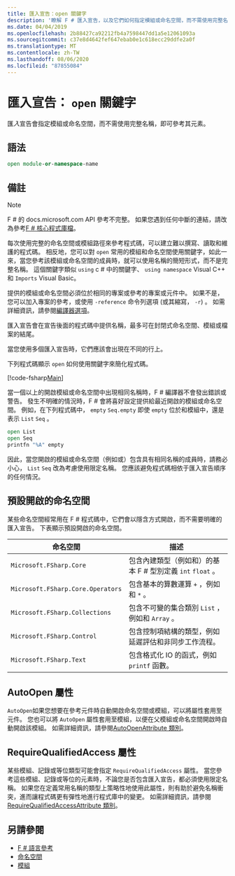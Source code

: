 ```yaml
---
title: 匯入宣告：open 關鍵字
description: '瞭解 F # 匯入宣告，以及它們如何指定模組或命名空間，而不需使用完整名稱，即可參考其元素。'
ms.date: 04/04/2019
ms.openlocfilehash: 2b88427ca92212fb4a7598447dd1a5e12061093a
ms.sourcegitcommit: c37e8d4642fef647ebab0e1c618ecc29ddfe2a0f
ms.translationtype: MT
ms.contentlocale: zh-TW
ms.lasthandoff: 08/06/2020
ms.locfileid: "87855084"
---
```

# <a name="import-declarations-the-open-keyword"></a>匯入宣告： `open` 關鍵字

匯*入*宣告會指定模組或命名空間，而不需使用完整名稱，即可參考其元素。

## <a name="syntax"></a>語法

```fsharp
open module-or-namespace-name
```

## <a name="remarks"></a>備註

> [!NOTE]
> F # 的 docs.microsoft.com API 參考不完整。 如果您遇到任何中斷的連結，請改為參考[F # 核心程式庫檔](https://fsharp.github.io/fsharp-core-docs/)。

每次使用完整的命名空間或模組路徑來參考程式碼，可以建立難以撰寫、讀取和維護的程式碼。 相反地，您可以對 `open` 常用的模組和命名空間使用關鍵字，如此一來，當您參考該模組或命名空間的成員時，就可以使用名稱的簡短形式，而不是完整名稱。 這個關鍵字類似 `using` c # 中的關鍵字、 `using namespace` Visual C++ 和 `Imports` Visual Basic。

提供的模組或命名空間必須位於相同的專案或參考的專案或元件中。 如果不是，您可以加入專案的參考，或使用 `-reference` 命令列選項 (或其縮寫， `-r`) 。 如需詳細資訊，請參閱[編譯器選項](compiler-options.md)。

匯入宣告會在宣告後面的程式碼中提供名稱，最多可在封閉式命名空間、模組或檔案的結尾。

當您使用多個匯入宣告時，它們應該會出現在不同的行上。

下列程式碼顯示 `open` 如何使用關鍵字來簡化程式碼。

[!code-fsharp[Main](~/samples/snippets/fsharp/lang-ref-2/snippet6801.fs)]

當一個以上的開啟模組或命名空間中出現相同名稱時，F # 編譯器不會發出錯誤或警告。 發生不明確的情況時，F # 會將喜好設定提供給最近開啟的模組或命名空間。 例如，在下列程式碼中， `empty` `Seq.empty` 即使 `empty` 位於和模組中，還是表示 `List` `Seq` 。

```fsharp
open List
open Seq
printfn "%A" empty
```

因此，當您開啟的模組或命名空間（例如或）包含具有相同名稱的成員時，請務必小心， `List` `Seq` 改為考慮使用限定名稱。 您應該避免程式碼相依于匯入宣告順序的任何情況。

## <a name="namespaces-that-are-open-by-default"></a>預設開啟的命名空間

某些命名空間經常用在 F # 程式碼中，它們會以隱含方式開啟，而不需要明確的匯入宣告。 下表顯示預設開啟的命名空間。

|命名空間|描述|
|---------|-----------|
|`Microsoft.FSharp.Core`|包含內建類型（例如和）的基本 F # 型別定義 `int` `float` 。|
|`Microsoft.FSharp.Core.Operators`|包含基本的算數運算 `+` ，例如和 `*` 。|
|`Microsoft.FSharp.Collections`|包含不可變的集合類別 `List` ，例如和 `Array` 。|
|`Microsoft.FSharp.Control`|包含控制項結構的類型，例如延遲評估和非同步工作流程。|
|`Microsoft.FSharp.Text`|包含格式化 IO 的函式，例如 `printf` 函數。|

## <a name="autoopen-attribute"></a>AutoOpen 屬性

`AutoOpen`如果您想要在參考元件時自動開啟命名空間或模組，可以將屬性套用至元件。 您也可以將 `AutoOpen` 屬性套用至模組，以便在父模組或命名空間開啟時自動開啟該模組。 如需詳細資訊，請參閱[AutoOpenAttribute 類別](https://msdn.microsoft.com/visualfsharpdocs/conceptual/core.autoopenattribute-class-%5bfsharp%5d)。

## <a name="requirequalifiedaccess-attribute"></a>RequireQualifiedAccess 屬性

某些模組、記錄或等位類型可能會指定 `RequireQualifiedAccess` 屬性。 當您參考這些模組、記錄或等位的元素時，不論您是否包含匯入宣告，都必須使用限定名稱。 如果您在定義常用名稱的類型上策略性地使用此屬性，則有助於避免名稱衝突，進而讓程式碼更有彈性地進行程式庫中的變更。 如需詳細資訊，請參閱[RequireQualifiedAccessAttribute 類別](https://msdn.microsoft.com/visualfsharpdocs/conceptual/core.requirequalifiedaccessattribute-class-%5Bfsharp%5D)。

## <a name="see-also"></a>另請參閱

- [F # 語言參考](index.md)
- [命名空間](namespaces.md)
- [模組](modules.md)
